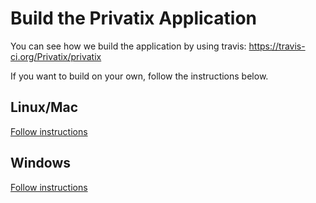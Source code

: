 # Build the Privatix Application

You can see how we build the application by using travis: 
https://travis-ci.org/Privatix/privatix

If you want to build on your own, follow the instructions below.

## Linux/Mac

[Follow instructions](unix/README.md)

## Windows

[Follow instructions](win/README.md)
